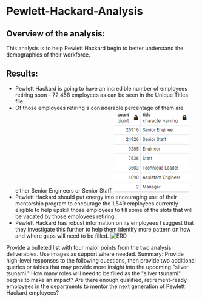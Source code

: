 # Pewlett-Hackard-Analysis
## Overview of the analysis: 
This analysis is to help Pewlett Hackard begin to better understand the demographics of their workforce.

## Results: 

- Pewlett Hackard is going to have an incredible number of employees retiring soon - 72,458 employees as can be seen in the Unique Titles file.
- Of those employees retiring a considerable percentage of them are either Senior Engineers or Senior Staff.
![retiring_titles](https://github.com/ethomas33/Pewlett-Hackard-Analysis/blob/eba21d7d61e3eaa7be606c07cf5bf74c534c4b88/Resources/retiring_titles.png)
- Pewlett Hackard should put energy into encouraging use of their mentorship program to encourage the 1,549 employees currently eligible to help upskill those employees to fill some of the slots that will be vacated by those employees retiring.
- Pewlett Hackard has robust information on its employees I suggest that they investigate this further to help them identify more pattern on how and where gaps will need to be filled. 
![ERD]()

Provide a bulleted list with four major points from the two analysis deliverables. Use images as support where needed.
Summary: Provide high-level responses to the following questions, then provide two additional queries or tables that may provide more insight into the upcoming "silver tsunami."
How many roles will need to be filled as the "silver tsunami" begins to make an impact?
Are there enough qualified, retirement-ready employees in the departments to mentor the next generation of Pewlett Hackard employees?